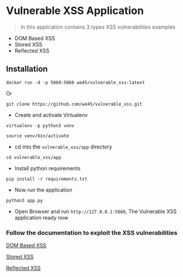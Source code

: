 # Vulnerable XSS Application
> In this application contains 3 types XSS vulnerabilities examples

* DOM Based XSS
* Stored XSS
* Reflected XSS

## Installation

```commandline
docker run -d -p 5060:5060 we45/vulnerable_xss:latest
```

Or 

```commandline
git clone https://github.com/we45/vulnerable_xss.git
```

* Create and activate Virtualenv

```commandline
virtualenv -p python3 venv
```

```commandline
source venv/bin/activate
```

* cd into the `vulnerable_xss/app` directory

```commandline
cd vulnerable_xss/app
```

* Install python requirements

```commandline
pip install -r requirements.txt
```

* Now run the application

```commandline
python3 app.py
```

* Open Browser and run `http://127.0.0.1:5060`, The Vulnerable XSS application ready now


### Follow the documentation to exploit the XSS vulnerabilities

[DOM Based XSS](DOMBASEDXSS.md)

[Stored XSS](STOREDXSS.md)

[Reflected XSS](REFLECTEDXSS.md)

